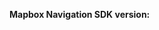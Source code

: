 <!--

Hello and thanks for contributing!

Before continuing, can you check if the answer is available within:

* The documentation - https://www.mapbox.com/mapbox-navigation-ios/navigation/
* The example app - https://github.com/mapbox/navigation-ios-examples

-->

<!-- Please not which version of the Mapbox Navigation SDK you are using. -->

**Mapbox Navigation SDK version:**
